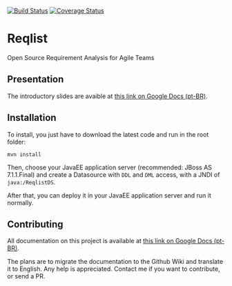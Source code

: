[![Build Status](https://travis-ci.org/viniciuspires/reqlist.svg?branch=master)](https://travis-ci.org/viniciuspires/reqlist)
[![Coverage Status](https://coveralls.io/repos/viniciuspires/reqlist/badge.svg?branch=master)](https://coveralls.io/r/viniciuspires/reqlist?branch=master)

Reqlist
=======

Open Source Requirement Analysis for Agile Teams

Presentation
------------

The introductory slides are avaible at [this link on Google Docs (pt-BR)](https://docs.google.com/presentation/d/1qIGsYUuGXwlhsgofYy-TqHrHry7iWUKtXps71ZMUXYw/edit?usp=sharing).

Installation
-------------

To install, you just have to download the latest code and run in the root folder:

```console
mvn install
```

Then, choose your JavaEE application server (recommended: JBoss AS 7.1.1.Final) and create a Datasource with `DDL` and `DML` access, with a JNDI of `java:/ReqlistDS`.

After that, you can deploy it in your JavaEE application server and run it normally.

Contributing
------------

All documentation on this project is available at [this link on Google Docs (pt-BR)](https://docs.google.com/document/d/18yR9UUwc_QALzDXZmgp1XofucDZmyeKcO7oE5JdsKok/edit?usp=sharing).

The plans are to migrate the documentation to the Github Wiki and translate it to English. Any help is appreciated. Contact me if you want to contribute, or send a PR.
